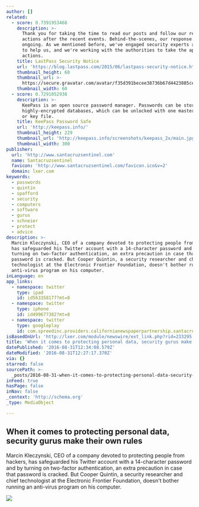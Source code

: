```yaml
---
author: []
related:
  - score: 0.7391953468
    description: >-
      Thank you for taking the time to read our posts and follow our recommended
      actions after the recent events. Behind-the-scenes, our response has been
      ongoing. As we mentioned before, we've engaged security experts and firms
      to help us, and we're working with the authorities to take the appropriate
      actions.
    title: LastPass Security Notice
    url: 'https://blog.lastpass.com/2015/06/lastpass-security-notice.html/'
    thumbnail_height: 60
    thumbnail_url: >-
      https://secure.gravatar.com/avatar/f35d391becee38736b67d4423885cea7?s=60&d=mm&r=pg
    thumbnail_width: 60
  - score: 0.7291052938
    description: >-
      KeePass is an open source password manager. Passwords can be stored in
      highly-encrypted databases, which can be unlocked with one master password
      or key file.
    title: KeePass Password Safe
    url: 'http://keepass.info/'
    thumbnail_height: 229
    thumbnail_url: 'http://keepass.info/screenshots/keepass_2x/main.jpg'
    thumbnail_width: 300
publisher:
  url: 'http://www.santacruzsentinel.com'
  name: Santacruzsentinel
  favicon: 'http://www.santacruzsentinel.com/favicon.ico&v=2'
  domain: lxer.com
keywords:
  - passwords
  - quintin
  - spafford
  - security
  - computers
  - software
  - gurus
  - schneier
  - protect
  - advice
description: >-
  Marcin Kleczynski, CEO of a company devoted to protecting people from hackers,
  has safeguarded his Twitter account with a 14-character password and by
  turning on two-factor authentication, an extra precaution in case that
  password is cracked. But Cooper Quintin, a security researcher and chief
  technologist at the Electronic Frontier Foundation, doesn't bother running an
  anti-virus program on his computer.
inLanguage: en
app_links:
  - namespace: twitter
    type: ipad
    id: id563358177?mt=8
  - namespace: twitter
    type: iphone
    id: id499677382?mt=8
  - namespace: twitter
    type: googleplay
    id: com.spreedinc.providers.californianewspaperpartnership.santacruzsentinel
isBasedOnUrl: 'http://lxer.com/module/newswire/ext_link.php?rid=233295'
title: 'When it comes to protecting personal data, security gurus make their own rules'
datePublished: '2016-08-31T12:34:08.579Z'
dateModified: '2016-08-31T12:27:17.370Z'
via: {}
starred: false
sourcePath: >-
  _posts/2016-08-31-when-it-comes-to-protecting-personal-data-security-gurus-ma.md
inFeed: true
hasPage: false
inNav: false
_context: 'http://schema.org'
_type: MediaObject

---
```

<article style=""><h1>When it comes to protecting personal data, security gurus make their own rules</h1><p>Marcin Kleczynski, CEO of a company devoted to protecting people from hackers, has safeguarded his Twitter account with a 14-character password and by turning on two-factor authentication, an extra precaution in case that password is cracked. But Cooper Quintin, a security researcher and chief technologist at the Electronic Frontier Foundation, doesn't bother running an anti-virus program on his computer.</p><img src="http://www.santacruzsentinel.com/apps/pbcsi.dll/storyimage/NE/20160827/NEWS/160829642/AR/0/AR-160829642.jpg?Maxh=1500&amp;Maxw=1500" /></article>